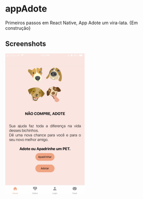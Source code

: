 # appAdote
Primeiros passos em React Native, App Adote um vira-lata. {Em construção}

## Screenshots 
<img width="50%" src="./Screenshot/app.jpg">

